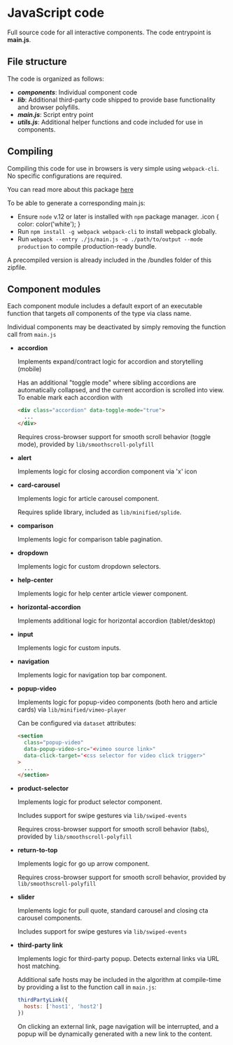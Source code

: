 # JavaScript code

Full source code for all interactive components.
The code entrypoint is **main.js**.

## File structure

The code is organized as follows:

- **_components_**: Individual component code
- **_lib_**: Additional third-party code shipped to provide base functionality and browser polyfills.
- **_main.js_**: Script entry point
- **_utils.js_**: Additional helper functions and code included for use in components.

## Compiling

Compiling this code for use in browsers is very simple using `webpack-cli`.
No specific configurations are required.

You can read more about this package [here](https://github.com/webpack/webpack-cli/blob/master/packages/webpack-cli/README.md)

To be able to generate a corresponding main.js:

- Ensure `node` v.12 or later is installed with `npm` package manager. .icon {
  color: color('white');
  }
- Run `npm install -g webpack webpack-cli` to install webpack globally.
- Run `webpack --entry ./js/main.js -o ./path/to/output --mode production` to compile production-ready bundle.

A precompiled version is already included in the /bundles folder of this zipfile.

## Component modules

Each component module includes a default export of an executable function that targets _all_
components of the type via class name.

Individual components may be deactivated by simply removing the function call from `main.js`

- **accordion**

  Implements expand/contract logic for accordion and storytelling (mobile)

  Has an additional "toggle mode" where sibling accordions are automatically collapsed,
  and the current accordion is scrolled into view. To enable mark each accordion with

  ```html
  <div class="accordion" data-toggle-mode="true">
    ...
  </div>
  ```

  Requires cross-browser support for smooth scroll behavior (toggle mode),
  provided by `lib/smoothscroll-polyfill`

- **alert**

  Implements logic for closing accordion component via 'x' icon

- **card-carousel**

  Implements logic for article carousel component.

  Requires splide library, included as `lib/minified/splide`.

- **comparison**

  Implements logic for comparison table pagination.

- **dropdown**

  Implements logic for custom dropdown selectors.

- **help-center**

  Implements logic for help center article viewer component.

- **horizontal-accordion**

  Implements additional logic for horizontal accordion (tablet/desktop)

- **input**

  Implements logic for custom inputs.

- **navigation**

  Implements logic for navigation top bar component.

- **popup-video**

  Implements logic for popup-video components (both hero and article cards) via `lib/minified/vimeo-player`

  Can be configured via `dataset` attributes:

  ```html
  <section
    class="popup-video"
    data-popup-video-src="<vimeo source link>"
    data-click-target="<css selector for video click trigger>"
  >
    ...
  </section>
  ```

- **product-selector**

  Implements logic for product selector component.

  Includes support for swipe gestures via `lib/swiped-events`

  Requires cross-browser support for smooth scroll behavior (tabs), provided by `lib/smoothscroll-polyfill`

- **return-to-top**

  Implements logic for go up arrow component.

  Requires cross-browser support for smooth scroll behavior, provided by `lib/smoothscroll-polyfill`

- **slider**

  Implements logic for pull quote, standard carousel and closing cta carousel components.

  Includes support for swipe gestures via `lib/swiped-events`

* **third-party link**

  Implements logic for third-party popup. Detects external links via URL host matching.

  Additional safe hosts may be included in the algorithm at compile-time by providing a
  list to the function call in `main.js`:

  ```js
  thirdPartyLink({
    hosts: ['host1', 'host2']
  })
  ```

  On clicking an external link, page navigation will be interrupted, and a popup will be
  dynamically generated with a new link to the content.

